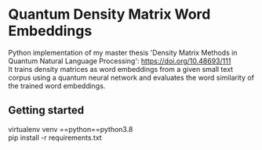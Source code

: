 # Quantum Density Matrix Word Embeddings
Python implementation of my master thesis 'Density Matrix Methods in Quantum Natural Language Processing': https://doi.org/10.48693/111 \
It trains density matrices as word embeddings from a given small text corpus using a quantum neural network and evaluates the word similarity of the trained word embeddings.


## Getting started
virtualenv venv ==python==python3.8 \
pip install -r requirements.txt



